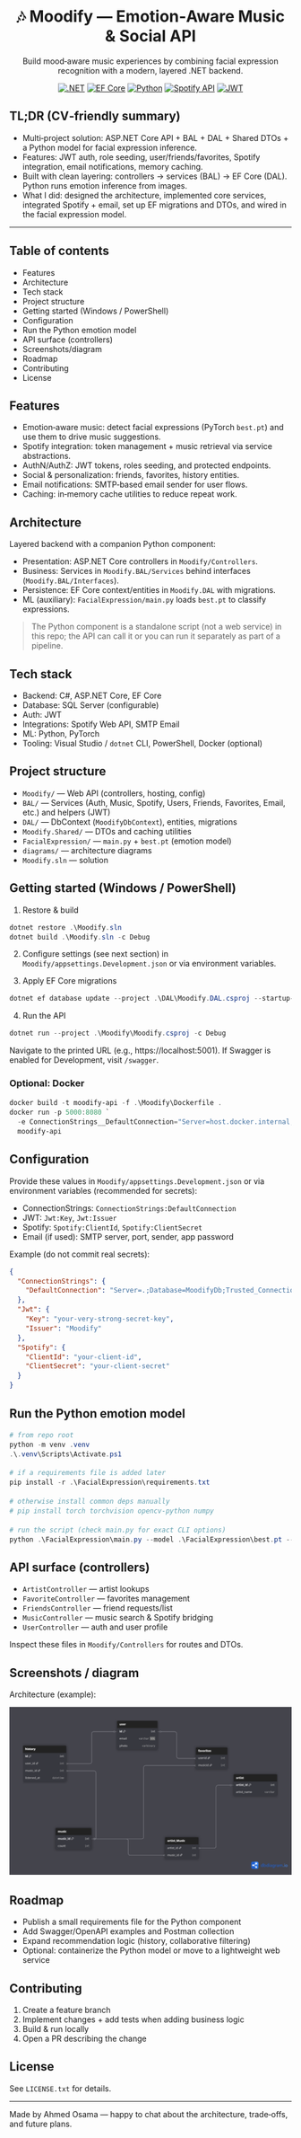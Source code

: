 <div align="center">

# 🎶 Moodify — Emotion‑Aware Music & Social API

Build mood‑aware music experiences by combining facial expression recognition with a modern, layered .NET backend.

[![.NET](https://img.shields.io/badge/.NET-6%2B-512BD4?logo=dotnet&logoColor=white)](https://dotnet.microsoft.com/) 
[![EF Core](https://img.shields.io/badge/EF%20Core-ORM-512BD4)](https://learn.microsoft.com/ef/) 
[![Python](https://img.shields.io/badge/Python-3.8+-3776AB?logo=python&logoColor=white)](https://www.python.org/) 
[![Spotify API](https://img.shields.io/badge/Spotify-API-1DB954?logo=spotify&logoColor=white)](https://developer.spotify.com/) 
[![JWT](https://img.shields.io/badge/Auth-JWT-orange)](#authentication--security)

</div>

## TL;DR (CV‑friendly summary)

- Multi‑project solution: ASP.NET Core API + BAL + DAL + Shared DTOs + a Python model for facial expression inference.
- Features: JWT auth, role seeding, user/friends/favorites, Spotify integration, email notifications, memory caching.
- Built with clean layering: controllers → services (BAL) → EF Core (DAL). Python runs emotion inference from images.
- What I did: designed the architecture, implemented core services, integrated Spotify + email, set up EF migrations and DTOs, and wired in the facial expression model.

---

## Table of contents

- Features
- Architecture
- Tech stack
- Project structure
- Getting started (Windows / PowerShell)
- Configuration
- Run the Python emotion model
- API surface (controllers)
- Screenshots/diagram
- Roadmap
- Contributing
- License

## Features

- Emotion‑aware music: detect facial expressions (PyTorch `best.pt`) and use them to drive music suggestions.
- Spotify integration: token management + music retrieval via service abstractions.
- AuthN/AuthZ: JWT tokens, roles seeding, and protected endpoints.
- Social & personalization: friends, favorites, history entities.
- Email notifications: SMTP‑based email sender for user flows.
- Caching: in‑memory cache utilities to reduce repeat work.

## Architecture

Layered backend with a companion Python component:

- Presentation: ASP.NET Core controllers in `Moodify/Controllers`.
- Business: Services in `Moodify.BAL/Services` behind interfaces (`Moodify.BAL/Interfaces`).
- Persistence: EF Core context/entities in `Moodify.DAL` with migrations.
- ML (auxiliary): `FacialExpression/main.py` loads `best.pt` to classify expressions.

> The Python component is a standalone script (not a web service) in this repo; the API can call it or you can run it separately as part of a pipeline.

## Tech stack

- Backend: C#, ASP.NET Core, EF Core
- Database: SQL Server (configurable)
- Auth: JWT
- Integrations: Spotify Web API, SMTP Email
- ML: Python, PyTorch
- Tooling: Visual Studio / `dotnet` CLI, PowerShell, Docker (optional)

## Project structure

- `Moodify/` — Web API (controllers, hosting, config)
- `BAL/` — Services (Auth, Music, Spotify, Users, Friends, Favorites, Email, etc.) and helpers (JWT)
- `DAL/` — DbContext (`MoodifyDbContext`), entities, migrations
- `Moodify.Shared/` — DTOs and caching utilities
- `FacialExpression/` — `main.py` + `best.pt` (emotion model)
- `diagrams/` — architecture diagrams
- `Moodify.sln` — solution

## Getting started (Windows / PowerShell)

1) Restore & build

```powershell
dotnet restore .\Moodify.sln
dotnet build .\Moodify.sln -c Debug
```

2) Configure settings (see next section) in `Moodify/appsettings.Development.json` or via environment variables.

3) Apply EF Core migrations

```powershell
dotnet ef database update --project .\DAL\Moodify.DAL.csproj --startup-project .\Moodify\Moodify.csproj
```

4) Run the API

```powershell
dotnet run --project .\Moodify\Moodify.csproj -c Debug
```

Navigate to the printed URL (e.g., https://localhost:5001). If Swagger is enabled for Development, visit `/swagger`.

### Optional: Docker

```powershell
docker build -t moodify-api -f .\Moodify\Dockerfile .
docker run -p 5000:8080 `
  -e ConnectionStrings__DefaultConnection="Server=host.docker.internal;Database=MoodifyDb;Trusted_Connection=True;" `
  moodify-api
```

## Configuration

Provide these values in `Moodify/appsettings.Development.json` or via environment variables (recommended for secrets):

- ConnectionStrings: `ConnectionStrings:DefaultConnection`
- JWT: `Jwt:Key`, `Jwt:Issuer`
- Spotify: `Spotify:ClientId`, `Spotify:ClientSecret`
- Email (if used): SMTP server, port, sender, app password

Example (do not commit real secrets):

```json
{
  "ConnectionStrings": {
    "DefaultConnection": "Server=.;Database=MoodifyDb;Trusted_Connection=True;MultipleActiveResultSets=true"
  },
  "Jwt": {
    "Key": "your-very-strong-secret-key",
    "Issuer": "Moodify"
  },
  "Spotify": {
    "ClientId": "your-client-id",
    "ClientSecret": "your-client-secret"
  }
}
```

## Run the Python emotion model

```powershell
# from repo root
python -m venv .venv
.\.venv\Scripts\Activate.ps1

# if a requirements file is added later
pip install -r .\FacialExpression\requirements.txt

# otherwise install common deps manually
# pip install torch torchvision opencv-python numpy

# run the script (check main.py for exact CLI options)
python .\FacialExpression\main.py --model .\FacialExpression\best.pt --input path_or_device
```

## API surface (controllers)

- `ArtistController` — artist lookups
- `FavoriteController` — favorites management
- `FriendsController` — friend requests/list
- `MusicController` — music search & Spotify bridging
- `UserController` — auth and user profile

Inspect these files in `Moodify/Controllers` for routes and DTOs.

## Screenshots / diagram

Architecture (example):

![Architecture](diagrams/Untitled.png)

## Roadmap

- Publish a small requirements file for the Python component
- Add Swagger/OpenAPI examples and Postman collection
- Expand recommendation logic (history, collaborative filtering)
- Optional: containerize the Python model or move to a lightweight web service

## Contributing

1. Create a feature branch
2. Implement changes + add tests when adding business logic
3. Build & run locally
4. Open a PR describing the change

## License

See `LICENSE.txt` for details.

---

Made by Ahmed Osama — happy to chat about the architecture, trade‑offs, and future plans.